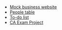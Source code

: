 * [Mock business website](https://aisteneciunaite.github.io/code-academy-projects/business-website/app)
* [People table](https://aisteneciunaite.github.io/code-academy-projects/homework/people_table)
* [To-do list](https://aisteneciunaite.github.io/code-academy-projects/homework/to-do-list)
* [CA Exam Project](https://aisteneciunaite.github.io/code-academy-projects/CA_Exam/app/)